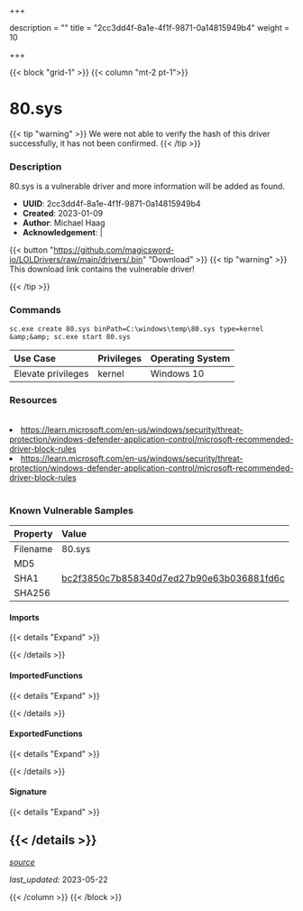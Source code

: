 +++

description = ""
title = "2cc3dd4f-8a1e-4f1f-9871-0a14815949b4"
weight = 10

+++


{{< block "grid-1" >}}
{{< column "mt-2 pt-1">}}


# 80.sys


{{< tip "warning" >}}
We were not able to verify the hash of this driver successfully, it has not been confirmed.
{{< /tip >}}


### Description

80.sys is a vulnerable driver and more information will be added as found.
- **UUID**: 2cc3dd4f-8a1e-4f1f-9871-0a14815949b4
- **Created**: 2023-01-09
- **Author**: Michael Haag
- **Acknowledgement**:  | [](https://twitter.com/)

{{< button "https://github.com/magicsword-io/LOLDrivers/raw/main/drivers/.bin" "Download" >}}
{{< tip "warning" >}}
This download link contains the vulnerable driver!

{{< /tip >}}

### Commands

```
sc.exe create 80.sys binPath=C:\windows\temp\80.sys type=kernel &amp;&amp; sc.exe start 80.sys
```

| Use Case | Privileges | Operating System | 
|:---- | ---- | ---- |
| Elevate privileges | kernel | Windows 10 |

### Resources
<br>
<li><a href=" https://learn.microsoft.com/en-us/windows/security/threat-protection/windows-defender-application-control/microsoft-recommended-driver-block-rules"> https://learn.microsoft.com/en-us/windows/security/threat-protection/windows-defender-application-control/microsoft-recommended-driver-block-rules</a></li>
<li><a href="https://learn.microsoft.com/en-us/windows/security/threat-protection/windows-defender-application-control/microsoft-recommended-driver-block-rules">https://learn.microsoft.com/en-us/windows/security/threat-protection/windows-defender-application-control/microsoft-recommended-driver-block-rules</a></li>
<br>

### Known Vulnerable Samples

| Property           | Value |
|:-------------------|:------|
| Filename           | 80.sys |
| MD5                | [](https://www.virustotal.com/gui/file/) |
| SHA1               | [bc2f3850c7b858340d7ed27b90e63b036881fd6c](https://www.virustotal.com/gui/file/bc2f3850c7b858340d7ed27b90e63b036881fd6c) |
| SHA256             | [](https://www.virustotal.com/gui/file/) |


#### Imports
{{< details "Expand" >}}

{{< /details >}}
#### ImportedFunctions
{{< details "Expand" >}}

{{< /details >}}
#### ExportedFunctions
{{< details "Expand" >}}

{{< /details >}}

#### Signature
{{< details "Expand" >}}

{{< /details >}}
-----



[*source*](https://github.com/magicsword-io/LOLDrivers/tree/main/yaml/2cc3dd4f-8a1e-4f1f-9871-0a14815949b4.yaml)

*last_updated:* 2023-05-22








{{< /column >}}
{{< /block >}}
